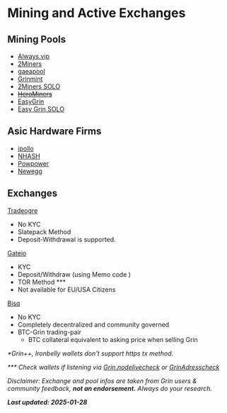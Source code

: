# Mining and Active Exchanges

## Mining Pools

- [Always.vip](https://pool.always.vip/)
- [2Miners]( https://grin.2miners.com/  )
- [gaeapool](  https://gaeapool.com/#/    )
- [Grinmint]( https://grinmint.com/   )
- [2Miners SOLO](https://solo-grin.2miners.com/ )
- ~~[HeroMiners](https://grin.herominers.com/ )~~ 
- [EasyGrin](https://pool.easygrin.org/ )
- [Easy Grin SOLO](https://solo.easygrin.org/ ) 

## Asic Hardware Firms

- [ipollo ]( http://ipollo.com/ )
- [NHASH](https://www.nhash.net/ )
- [Powpower](https://www.powpower.net/product/ipollo-g1-mini/)
- [Newegg](https://www.newegg.com/p/0X6-09A3-00001)



## Exchanges
[Tradeogre](https://tradeogre.com/exchange/BTC-GRIN) 
- No KYC
- Slatepack Method
- Deposit-Withdrawal is supported.

[Gateio](https://www.gateio.pro/trade/GRIN_USDT)
- KYC
- Deposit/Withdraw (using Memo code )
- TOR Method ***
- Not available for EU/USA Citizens

 

 
[Bisq](https://bisq.network/) 
- No KYC
- Completely decentralized and community governed
- BTC-Grin trading-pair
    - BTC collateral equivalent to asking price when selling Grin
  




<i>*Grin++, Ironbelly wallets don't support https tx method. </i>


<i>*** Check wallets if listening via [Grin.nodelivecheck](https://grinnode.live/tools/wallet-checker) or [GrinAdresscheck](https://grinchck.uber.space/)

Disclaimer: Exchange and pool infos are taken from Grin users & community feedback, **not an endorsement.** Always do your research.

 
<i>**Last updated: 2025-01-28**</i> 
